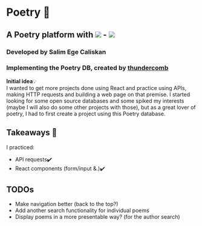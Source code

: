 # Poetry 📝

## A Poetry platform with <img src="https://img.shields.io/badge/react-61DAFB?logo=react&logoColor=white&logoWidth=30"/> - <img src="https://img.shields.io/badge/-css3-1572B6?logo=css3&logoColor=white&logoWidth=30"/>

### Developed by Salim Ege Caliskan
### Implementing the Poetry DB, created by <a href="https://github.com/thundercomb/poetrydb"> thundercomb </a>

<strong>Initial idea</strong>💡 <br/>
I wanted to get more projects done using React and practice using APIs, making HTTP requests and building a web page on that premise. I started looking for some open source databases and some spiked my interests (maybe I will also do some other projects with those), but as a great lover of poetry, I had to first create a project using this Poetry database.

## Takeaways 📝
I practiced:
  <ul>
    <li>API requests✔️</li>
    <li>React components (form/input &.)✔️</li>
  </ul>

## TODOs
  <ul>
    <li>Make navigation better (back to the top?)</li>
    <li>Add another search functionality for individual poems</li>
    <li>Display poems in a more presentable way? (for the author search)</li>
  </ul>